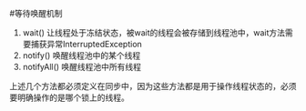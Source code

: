 #等待唤醒机制

1. wait() 让线程处于冻结状态，被wait的线程会被存储到线程池中，wait方法需要捕获异常InterruptedException
2. notify() 唤醒线程池中的某个线程
3. notifyAll() 唤醒线程池中所有线程

上述几个方法都必须定义在同步中，因为这些方法都是用于操作线程状态的，必须要明确操作的是哪个锁上的线程。